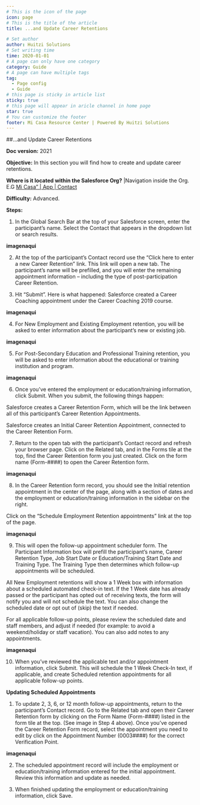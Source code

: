```yaml
---
# This is the icon of the page
icon: page
# This is the title of the article
title: ...and Update Career Retentions

# Set author
author: Huitzi Solutions
# Set writing time
time: 2020-01-01
# A page can only have one category
category: Guide
# A page can have multiple tags
tag:
  - Page config
  - Guide
# this page is sticky in article list
sticky: true
# this page will appear in aricle channel in home page
star: true
# You can customize the footer
footer: Mi Casa Resource Center | Powered By Huitzi Solutions
---
```


##...and Update Career Retentions


**Doc version:** 2021 

**Objective:**  In this section you will find how to create and update career retentions.

**Where is it located within the Salesforce Org?** |Navigation inside the Org. E.G [Mi Casa” | App | Contact](https://micasa--partial.lightning.force.com/lightning/o/Contact/list?filterName=Recent)


**Difficulty:** Advanced.

**Steps:**

1. In the Global Search Bar at the top of your Salesforce screen, enter the participant’s name. Select the Contact that appears in the dropdown list or search results. 


**imagenaqui**

2. At the top of the participant’s Contact record use the “Click here to enter a new Career Retention” link. This link will open a new tab. The participant’s name will be prefilled, and you will enter the remaining appointment information – including the type of post-participation Career Retention. 



3. Hit “Submit”. Here is what happened: Salesforce created a Career Coaching appointment under the Career Coaching 2019 course.


**imagenaqui**

4. For New Employment and Existing Employment retention, you will be asked to enter information about the participant’s new or existing job.


**imagenaqui**

5. For Post-Secondary Education and Professional Training retention, you will be asked to enter information about the educational or training institution and program.


**imagenaqui**


6. Once you’ve entered the employment or education/training information, click Submit. When you submit, the following things happen:

Salesforce creates a Career Retention Form, which will be the link between all of this participant’s Career Retention Appointments.

Salesforce creates an Initial Career Retention Appointment, connected to the Career Retention Form.

7. Return to the open tab with the participant’s Contact record and refresh your browser page. Click on the Related tab, and in the Forms tile at the top, find the Career Retention form you just created. Click on the form name (Form-####) to open the Career Retention form.


**imagenaqui**


8. In the Career Retention form record, you should see the Initial retention appointment in the center of the page, along with a section of dates and the employment or education/training information in the sidebar on the right.

Click on the “Schedule Employment Retention appointments” link at the top of the page.


**imagenaqui**


9. This will open the follow-up appointment scheduler form. The Participant Information box will prefill the participant’s name, Career Retention Type, Job Start Date or Education/Training Start Date and Training Type. The Training Type then determines which follow-up appointments will be scheduled.

All New Employment retentions will show a 1 Week box with information about a scheduled automated check-in text. If the 1 Week date has already passed or the participant has opted out of receiving texts, the form will notify you and will not schedule the text. You can also change the scheduled date or opt out of (skip) the text if needed.

For all applicable follow-up points, please review the scheduled date and staff members, and adjust if needed (for example: to avoid a weekend/holiday or staff vacation). You can also add notes to any appointments. 

**imagenaqui**


10. When you’ve reviewed the applicable text and/or appointment information, click Submit. This will schedule the 1 Week Check-In text, if applicable, and create Scheduled retention appointments for all applicable follow-up points.

**Updating Scheduled Appointments**

1. To update 2, 3, 6, or 12 month follow-up appointments, return to the participant’s Contact record. Go to the Related tab and open their Career Retention form by clicking on the Form Name (Form-####) listed in the form tile at the top. (See image in Step 4 above). Once you’ve opened the Career Retention Form record, select the appointment you need to edit by click on the Appointment Number (0003####) for the correct Verification Point.

**imagenaqui**


2. The scheduled appointment record will include the employment or education/training information entered for the initial appointment. Review this information and update as needed.

3. When finished updating the employment or education/training information, click Save.




